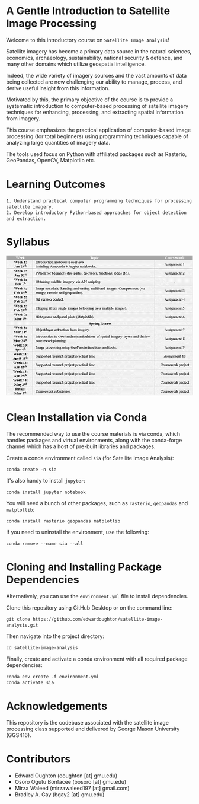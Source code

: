 A Gentle Introduction to Satellite Image Processing
===================================================

Welcome to this introductory course on `Satellite Image Analysis`!

Satellite imagery has become a primary data source in the natural sciences, economics,
archaeology, sustainability, national security & defence, and many other domains which utilize geospatial intelligence.

Indeed, the wide variety of imagery sources and the vast amounts of data being collected
are now challenging our ability to manage, process, and derive useful insight from this
information.

Motivated by this, the primary objective of the course is to provide a
systematic introduction to computer-based processing of satellite imagery techniques
for enhancing, processing, and extracting spatial information from imagery.

This course emphasizes the practical application of computer-based image processing
(for total beginners) using programming techniques capable of analyzing large quantities
of imagery data.

The tools used focus on Python with affiliated packages such as Rasterio, GeoPandas, OpenCV, Matplotlib etc.

Learning Outcomes
=================

    1. Understand practical computer programming techniques for processing satellite imagery.
    2. Develop introductory Python-based approaches for object detection and extraction.

Syllabus
========
<p align="left">
  <img src="/syllabus/format_v3.PNG", width="800" />
</p>


Clean Installation via Conda
============================

The recommended way to use the course materials is via conda, which handles packages and
virtual environments, along with the conda-forge channel which has a host of pre-built
libraries and packages.

Create a conda environment called `sia` (for Satellite Image Analysis):

    conda create -n sia

It's also handy to install `jupyter`:

    conda install jupyter notebook

You will need a bunch of other packages, such as `rasterio`, `geopandas` and `matplotlib`:

    conda install rasterio geopandas matplotlib

If you need to uninstall the environment, use the following:

    conda remove --name sia --all

Cloning and Installing Package Dependencies
===========================================

Alternatively, you can use the `environment.yml` file to install dependencies.

Clone this repository using GitHub Desktop or on the command line:

    git clone https://github.com/edwardoughton/satellite-image-analysis.git

Then navigate into the project directory:

    cd satellite-image-analysis

Finally, create and activate a conda environment with all required package dependencies:

    conda env create -f environment.yml
    conda activate sia


Acknowledgements
================

This repository is the codebase associated with the satellite image processing class
supported and delivered by George Mason University (GGS416).

Contributors
============
- Edward Oughton (eoughton [at] gmu.edu)
- Osoro Ogutu Bonfacee (bosoro [at] gmu.edu)
- Mirza Waleed (mirzawaleed197 [at] gmail.com)
- Bradley A. Gay (bgay2 [at] gmu.edu)
